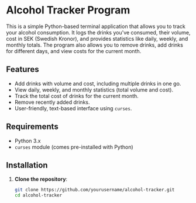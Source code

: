 # Alcohol Tracker Program

This is a simple Python-based terminal application that allows you to track your alcohol consumption. It logs the drinks you've consumed, their volume, cost in SEK (Swedish Kronor), and provides statistics like daily, weekly, and monthly totals. The program also allows you to remove drinks, add drinks for different days, and view costs for the current month.

## Features

- Add drinks with volume and cost, including multiple drinks in one go.
- View daily, weekly, and monthly statistics (total volume and cost).
- Track the total cost of drinks for the current month.
- Remove recently added drinks.
- User-friendly, text-based interface using `curses`.

## Requirements

- Python 3.x
- `curses` module (comes pre-installed with Python)

## Installation

1. **Clone the repository**:

   ```bash
   git clone https://github.com/yourusername/alcohol-tracker.git
   cd alcohol-tracker
